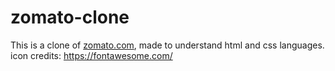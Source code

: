 # zomato-clone
This is a clone of [zomato.com](https://www.zomato.com/), made to understand html and css languages.
icon credits: https://fontawesome.com/
